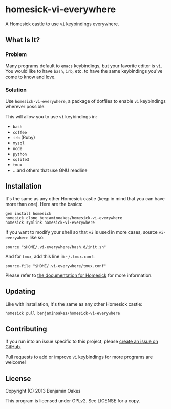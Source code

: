 # homesick-vi-everywhere

A Homesick castle to use `vi` keybindings everywhere.

## What Is It?

### Problem

Many programs default to `emacs` keybindings, but your favorite editor is `vi`.  You would like to have `bash`, `irb`, etc. to have the same keybindings you've come to know and love.

### Solution

Use `homesick-vi-everywhere`, a package of dotfiles to enable `vi` keybindings wherever possible.

This will allow you to use `vi` keybindings in:

* `bash`
* `coffee`
* `irb` (Ruby)
* `mysql`
* `node`
* `python`
* `sqlite3`
* `tmux`
* ...and others that use GNU readline

## Installation

It's the same as any other Homesick castle (keep in mind that you can have more than one).  Here are the basics:

    gem install homesick
    homesick clone benjaminoakes/homesick-vi-everywhere
    homesick symlink homesick-vi-everywhere

If you want to modify your shell so that `vi` is used in more cases, source `vi-everywhere` like so:

    source "$HOME/.vi-everywhere/bash.d/init.sh"

And for `tmux`, add this line in `~/.tmux.conf`:

    source-file "$HOME/.vi-everywhere/tmux.conf"

Please refer to [the documentation for Homesick](https://github.com/technicalpickles/homesick) for more information.

## Updating

Like with installation, it's the same as any other Homesick castle:

    homesick pull benjaminoakes/homesick-vi-everywhere

## Contributing

If you run into an issue specific to this project, please [create an issue on GitHub](https://github.com/benjaminoakes/homesick-vi-everywhere/issues).

Pull requests to add or improve `vi` keybindings for more programs are welcome!

## License

Copyright (C) 2013 Benjamin Oakes

This program is licensed under GPLv2.  See LICENSE for a copy.
